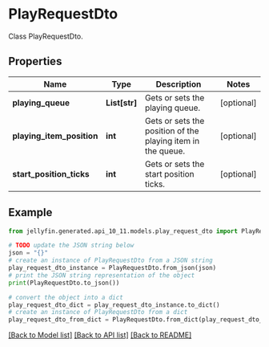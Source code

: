 # PlayRequestDto

Class PlayRequestDto.

## Properties

Name | Type | Description | Notes
------------ | ------------- | ------------- | -------------
**playing_queue** | **List[str]** | Gets or sets the playing queue. | [optional] 
**playing_item_position** | **int** | Gets or sets the position of the playing item in the queue. | [optional] 
**start_position_ticks** | **int** | Gets or sets the start position ticks. | [optional] 

## Example

```python
from jellyfin.generated.api_10_11.models.play_request_dto import PlayRequestDto

# TODO update the JSON string below
json = "{}"
# create an instance of PlayRequestDto from a JSON string
play_request_dto_instance = PlayRequestDto.from_json(json)
# print the JSON string representation of the object
print(PlayRequestDto.to_json())

# convert the object into a dict
play_request_dto_dict = play_request_dto_instance.to_dict()
# create an instance of PlayRequestDto from a dict
play_request_dto_from_dict = PlayRequestDto.from_dict(play_request_dto_dict)
```
[[Back to Model list]](README.md#documentation-for-models) [[Back to API list]](README.md#documentation-for-api-endpoints) [[Back to README]](README.md)


